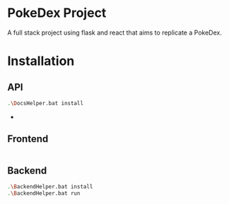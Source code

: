 # PokeDex Project

A full stack project using flask and react that aims to replicate a PokeDex. 

# Installation

## API

```bash
.\DocsHelper.bat install
```
-
## Frontend

```bash

```

## Backend

```bash
.\BackendHelper.bat install
.\BackendHelper.bat run
```